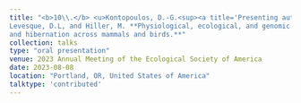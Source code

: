 ```yaml
---
title: "<b>10\\.</b> <u>Kontopoulos, D.-G.<sup><a title='Presenting author'>†</a></sup></u>, 
Levesque, D.L, and Hiller, M. **Physiological, ecological, and genomic underpinnings of daily torpor
and hibernation across mammals and birds.**"
collection: talks
type: "oral presentation"
venue: 2023 Annual Meeting of the Ecological Society of America
date: 2023-08-08
location: "Portland, OR, United States of America"
talktype: 'contributed'
---
```

